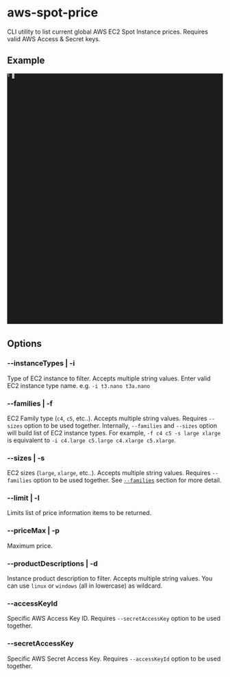 # aws-spot-price

CLI utility to list current global AWS EC2 Spot Instance prices. Requires valid AWS Access & Secret keys.

## Example

![Example](./docs/preview.svg)

## Options

### --instanceTypes | -i

Type of EC2 instance to filter. Accepts multiple string values.
Enter valid EC2 instance type name. e.g. `-i t3.nano t3a.nano`

### <a name="families"></a>--families | -f

EC2 Family type (`c4`, `c5`, etc..). Accepts multiple string values. Requires `--sizes` option to be used together.
Internally, `--families` and `--sizes` option will build list of EC2 instance types.
For example, `-f c4 c5 -s large xlarge` is equivalent to `-i c4.large c5.large c4.xlarge c5.xlarge`.

### --sizes | -s

EC2 sizes (`large`, `xlarge`, etc..). Accepts multiple string values. Requires `--families` option to be used together.
See [`--families`](#families) section for more detail.

### --limit | -l

Limits list of price information items to be returned.

### --priceMax | -p

Maximum price.

### --productDescriptions | -d

Instance product description to filter. Accepts multiple string values.
You can use `linux` or `windows` (all in lowercase) as wildcard.

### --accessKeyId

Specific AWS Access Key ID. Requires `--secretAccessKey` option to be used together.

### --secretAccessKey

Specific AWS Secret Access Key. Requires `--accessKeyId` option to be used together.
